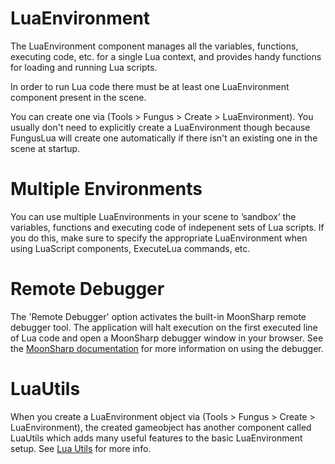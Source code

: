 # LuaEnvironment

The LuaEnvironment component manages all the variables, functions, executing code, etc. for a single Lua context, and provides handy functions for loading and running Lua scripts.

In order to run Lua code there must be at least one LuaEnvironment component present in the scene. 

You can create one via (Tools > Fungus > Create > LuaEnvironment). You usually don't need to explicitly create a LuaEnvironment though because FungusLua will create one automatically if there isn't an existing one in the scene at startup.

# Multiple Environments

You can use multiple LuaEnvironments in your scene to ’sandbox’ the variables, functions and executing code of indepenent sets of Lua scripts. If you do this, make sure to specify the appropriate LuaEnvironment when using LuaScript components, ExecuteLua commands, etc.

# Remote Debugger

The 'Remote Debugger' option activates the built-in MoonSharp remote debugger tool. The application will halt execution on the first executed line of Lua code and open a MoonSharp debugger window in your browser. See the [MoonSharp documentation](http://www.moonsharp.org/debugger.html) for more information on using the debugger.
 
# LuaUtils

When you create a LuaEnvironment object via (Tools > Fungus > Create > LuaEnvironment), the created gameobject has another component called LuaUtils which adds many useful features to the basic LuaEnvironment setup. See [Lua Utils](lua_utils.md) for more info.

